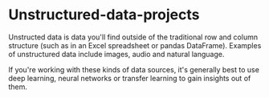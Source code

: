 # Unstructured-data-projects
Unstructed data is data you'll find outside of the traditional row and column structure (such as in an Excel spreadsheet or pandas DataFrame). Examples of unstructured data include images, audio and natural language.

If you're working with these kinds of data sources, it's generally best to use deep learning, neural networks or transfer learning to gain insights out of them.
